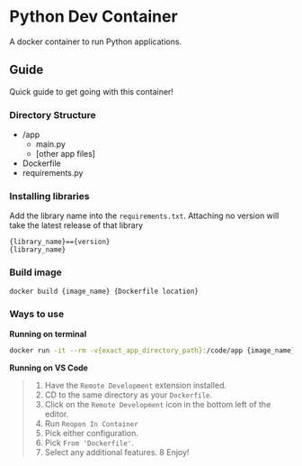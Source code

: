 # Python Dev Container
A docker container to run Python applications.

## Guide
Quick guide to get going with this container!

### Directory Structure
- /app
  - main.py
  - [other app files]
- Dockerfile
- requirements.py

### Installing libraries
Add the library name into the `requirements.txt`. Attaching no version will take the latest release of that library
```
{library_name}=={version}
{library_name}
```

### Build image
``` bash
docker build {image_name} {Dockerfile location}
```

### Ways to use
**Running on terminal**
``` bash
docker run -it --rm -v{exact_app_directory_path}:/code/app {image_name}
```

**Running on VS Code**
> 1. Have the `Remote Development` extension installed.
> 2. CD to the same directory as your `Dockerfile`.
> 3. Click on the `Remote Development` icon in the bottom left of the editor.
> 4. Run `Reopen In Container`
> 5. Pick either configuration.
> 6. Pick `From 'Dockerfile'`.
> 7. Select any additional features.
> 8 Enjoy!


